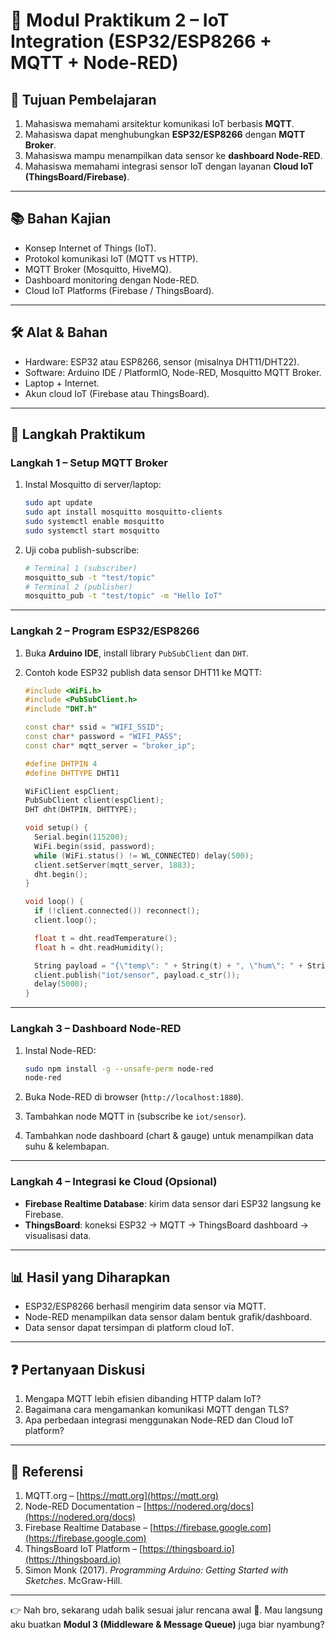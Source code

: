 # 📘 Modul Praktikum 2 – IoT Integration (ESP32/ESP8266 + MQTT + Node-RED)

## 🎯 Tujuan Pembelajaran

1. Mahasiswa memahami arsitektur komunikasi IoT berbasis **MQTT**.
2. Mahasiswa dapat menghubungkan **ESP32/ESP8266** dengan **MQTT Broker**.
3. Mahasiswa mampu menampilkan data sensor ke **dashboard Node-RED**.
4. Mahasiswa memahami integrasi sensor IoT dengan layanan **Cloud IoT (ThingsBoard/Firebase)**.

---

## 📚 Bahan Kajian

* Konsep Internet of Things (IoT).
* Protokol komunikasi IoT (MQTT vs HTTP).
* MQTT Broker (Mosquitto, HiveMQ).
* Dashboard monitoring dengan Node-RED.
* Cloud IoT Platforms (Firebase / ThingsBoard).

---

## 🛠️ Alat & Bahan

* Hardware: ESP32 atau ESP8266, sensor (misalnya DHT11/DHT22).
* Software: Arduino IDE / PlatformIO, Node-RED, Mosquitto MQTT Broker.
* Laptop + Internet.
* Akun cloud IoT (Firebase atau ThingsBoard).

---

## 🔑 Langkah Praktikum

### **Langkah 1 – Setup MQTT Broker**

1. Instal Mosquitto di server/laptop:

   ```bash
   sudo apt update
   sudo apt install mosquitto mosquitto-clients
   sudo systemctl enable mosquitto
   sudo systemctl start mosquitto
   ```
2. Uji coba publish-subscribe:

   ```bash
   # Terminal 1 (subscriber)
   mosquitto_sub -t "test/topic"
   # Terminal 2 (publisher)
   mosquitto_pub -t "test/topic" -m "Hello IoT"
   ```

---

### **Langkah 2 – Program ESP32/ESP8266**

1. Buka **Arduino IDE**, install library `PubSubClient` dan `DHT`.
2. Contoh kode ESP32 publish data sensor DHT11 ke MQTT:

   ```cpp
   #include <WiFi.h>
   #include <PubSubClient.h>
   #include "DHT.h"

   const char* ssid = "WIFI_SSID";
   const char* password = "WIFI_PASS";
   const char* mqtt_server = "broker_ip";

   #define DHTPIN 4
   #define DHTTYPE DHT11

   WiFiClient espClient;
   PubSubClient client(espClient);
   DHT dht(DHTPIN, DHTTYPE);

   void setup() {
     Serial.begin(115200);
     WiFi.begin(ssid, password);
     while (WiFi.status() != WL_CONNECTED) delay(500);
     client.setServer(mqtt_server, 1883);
     dht.begin();
   }

   void loop() {
     if (!client.connected()) reconnect();
     client.loop();

     float t = dht.readTemperature();
     float h = dht.readHumidity();

     String payload = "{\"temp\": " + String(t) + ", \"hum\": " + String(h) + "}";
     client.publish("iot/sensor", payload.c_str());
     delay(5000);
   }
   ```

---

### **Langkah 3 – Dashboard Node-RED**

1. Instal Node-RED:

   ```bash
   sudo npm install -g --unsafe-perm node-red
   node-red
   ```
2. Buka Node-RED di browser (`http://localhost:1880`).
3. Tambahkan node MQTT in (subscribe ke `iot/sensor`).
4. Tambahkan node dashboard (chart & gauge) untuk menampilkan data suhu & kelembapan.

---

### **Langkah 4 – Integrasi ke Cloud (Opsional)**

* **Firebase Realtime Database**: kirim data sensor dari ESP32 langsung ke Firebase.
* **ThingsBoard**: koneksi ESP32 → MQTT → ThingsBoard dashboard → visualisasi data.

---

## 📊 Hasil yang Diharapkan

* ESP32/ESP8266 berhasil mengirim data sensor via MQTT.
* Node-RED menampilkan data sensor dalam bentuk grafik/dashboard.
* Data sensor dapat tersimpan di platform cloud IoT.

---

## ❓ Pertanyaan Diskusi

1. Mengapa MQTT lebih efisien dibanding HTTP dalam IoT?
2. Bagaimana cara mengamankan komunikasi MQTT dengan TLS?
3. Apa perbedaan integrasi menggunakan Node-RED dan Cloud IoT platform?

---

## 📖 Referensi

1. MQTT.org – [https://mqtt.org](https://mqtt.org)
2. Node-RED Documentation – [https://nodered.org/docs](https://nodered.org/docs)
3. Firebase Realtime Database – [https://firebase.google.com](https://firebase.google.com)
4. ThingsBoard IoT Platform – [https://thingsboard.io](https://thingsboard.io)
5. Simon Monk (2017). *Programming Arduino: Getting Started with Sketches*. McGraw-Hill.

---

👉 Nah bro, sekarang udah balik sesuai jalur rencana awal 🚀.
Mau langsung aku buatkan **Modul 3 (Middleware & Message Queue)** juga biar nyambung?
